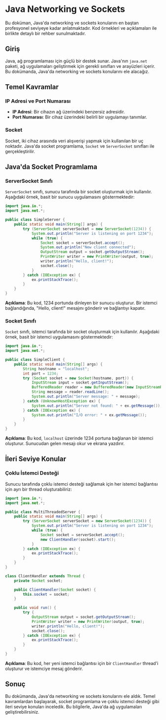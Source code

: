 # Java Networking ve Sockets

Bu doküman, Java'da networking ve sockets konularını en baştan profesyonel seviyeye kadar anlatmaktadır. Kod örnekleri ve açıklamaları ile birlikte detaylı bir rehber sunulmaktadır.

## Giriş

Java, ağ programlaması için güçlü bir destek sunar. Java'nın `java.net` paketi, ağ uygulamaları geliştirmek için gerekli sınıfları ve arayüzleri içerir. Bu dokümanda, Java'da networking ve sockets konularını ele alacağız.

## Temel Kavramlar

### IP Adresi ve Port Numarası

- **IP Adresi**: Bir cihazın ağ üzerindeki benzersiz adresidir.
- **Port Numarası**: Bir cihaz üzerindeki belirli bir uygulamayı tanımlar.

### Socket

Socket, iki cihaz arasında veri alışverişi yapmak için kullanılan bir uç noktadır. Java'da socket programlama, `Socket` ve `ServerSocket` sınıfları ile gerçekleştirilir.

## Java'da Socket Programlama

### ServerSocket Sınıfı

`ServerSocket` sınıfı, sunucu tarafında bir socket oluşturmak için kullanılır. Aşağıdaki örnek, basit bir sunucu uygulamasını göstermektedir:

```java
import java.io.*;
import java.net.*;

public class SimpleServer {
    public static void main(String[] args) {
        try (ServerSocket serverSocket = new ServerSocket(1234)) {
            System.out.println("Server is listening on port 1234");
            while (true) {
                Socket socket = serverSocket.accept();
                System.out.println("New client connected");
                OutputStream output = socket.getOutputStream();
                PrintWriter writer = new PrintWriter(output, true);
                writer.println("Hello, client!");
                socket.close();
            }
        } catch (IOException ex) {
            ex.printStackTrace();
        }
    }
}
```

**Açıklama**: Bu kod, 1234 portunda dinleyen bir sunucu oluşturur. Bir istemci bağlandığında, "Hello, client!" mesajını gönderir ve bağlantıyı kapatır.

### Socket Sınıfı

`Socket` sınıfı, istemci tarafında bir socket oluşturmak için kullanılır. Aşağıdaki örnek, basit bir istemci uygulamasını göstermektedir:

```java
import java.io.*;
import java.net.*;

public class SimpleClient {
    public static void main(String[] args) {
        String hostname = "localhost";
        int port = 1234;
        try (Socket socket = new Socket(hostname, port)) {
            InputStream input = socket.getInputStream();
            BufferedReader reader = new BufferedReader(new InputStreamReader(input));
            String message = reader.readLine();
            System.out.println("Server message: " + message);
        } catch (UnknownHostException ex) {
            System.out.println("Server not found: " + ex.getMessage());
        } catch (IOException ex) {
            System.out.println("I/O error: " + ex.getMessage());
        }
    }
}
```

**Açıklama**: Bu kod, `localhost` üzerinde 1234 portuna bağlanan bir istemci oluşturur. Sunucudan gelen mesajı okur ve ekrana yazdırır.

## İleri Seviye Konular

### Çoklu İstemci Desteği

Sunucu tarafında çoklu istemci desteği sağlamak için her istemci bağlantısı için ayrı bir thread oluşturabiliriz:

```java
import java.io.*;
import java.net.*;

public class MultiThreadedServer {
    public static void main(String[] args) {
        try (ServerSocket serverSocket = new ServerSocket(1234)) {
            System.out.println("Server is listening on port 1234");
            while (true) {
                Socket socket = serverSocket.accept();
                new ClientHandler(socket).start();
            }
        } catch (IOException ex) {
            ex.printStackTrace();
        }
    }
}

class ClientHandler extends Thread {
    private Socket socket;

    public ClientHandler(Socket socket) {
        this.socket = socket;
    }

    public void run() {
        try {
            OutputStream output = socket.getOutputStream();
            PrintWriter writer = new PrintWriter(output, true);
            writer.println("Hello, client!");
            socket.close();
        } catch (IOException ex) {
            ex.printStackTrace();
        }
    }
}
```

**Açıklama**: Bu kod, her yeni istemci bağlantısı için bir `ClientHandler` thread'i oluşturur ve istemciye mesaj gönderir.

## Sonuç

Bu dokümanda, Java'da networking ve sockets konularını ele aldık. Temel kavramlardan başlayarak, socket programlama ve çoklu istemci desteği gibi ileri seviye konuları inceledik. Bu bilgilerle, Java'da ağ uygulamaları geliştirebilirsiniz.